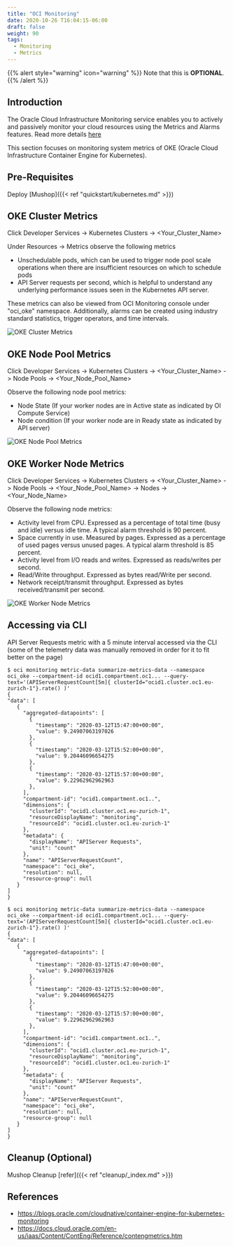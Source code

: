 ```yaml
---
title: "OCI Monitoring"
date: 2020-10-26 T16:04:15-06:00
draft: false
weight: 90
tags:
  - Monitoring
  - Metrics
---
```


{{% alert style="warning" icon="warning" %}}
Note that this is **OPTIONAL**.  
{{% /alert %}}

## Introduction

The Oracle Cloud Infrastructure Monitoring service enables you to actively and passively monitor your cloud resources using the Metrics and Alarms features. Read more details [here](https://docs.cloud.oracle.com/en-us/iaas/Content/Monitoring/Concepts/monitoringoverview.htm)

This section focuses on monitoring system metrics of OKE (Oracle Cloud Infrastructure Container Engine for Kubernetes).

## Pre-Requisites

Deploy [Mushop]({{< ref "quickstart/kubernetes.md" >}})


## OKE Cluster Metrics
 
Click Developer Services -> Kubernetes Clusters -> <Your_Cluster_Name>

Under Resources -> Metrics observe the following metrics

- Unschedulable pods, which can be used to trigger node pool scale operations when there are insufficient resources on which to schedule pods
- API Server requests per second, which is helpful to understand any underlying performance issues seen in the Kubernetes API server.
	
These metrics can also be viewed from OCI Monitoring console under "oci_oke" namespace. Additionally, alarms can be created using industry standard statistics, trigger operators, and time intervals.

![OKE Cluster Metrics](../images/cluster-metric.png)

## OKE Node Pool Metrics

Click Developer Services -> Kubernetes Clusters -> <Your_Cluster_Name> -> Node Pools -> <Your_Node_Pool_Name>

Observe the following node pool metrics:

- Node State (If your worker nodes are in Active state as indicated by OI Compute Service)
- Node condition (If your worker node are in Ready state as indicated by API server)

![OKE Node Pool Metrics](../images/node-pool-metric.png)

## OKE Worker Node Metrics

Click Developer Services -> Kubernetes Clusters -> <Your_Cluster_Name> -> Node Pools -> <Your_Node_Pool_Name> -> Nodes -> <Your_Node_Name>

Observe the following node metrics:

- Activity level from CPU. Expressed as a percentage of total time (busy and idle) versus idle time. A typical alarm threshold is 90 percent.
- Space currently in use. Measured by pages. Expressed as a percentage of used pages versus unused pages. A typical alarm threshold is 85 percent.
- Activity level from I/O reads and writes. Expressed as reads/writes per second.
- Read/Write throughput. Expressed as bytes read/Write per second.
- Network receipt/transmit throughput. Expressed as bytes received/transmit per second.

 ![OKE Worker Node Metrics](../images/node-metric.png)

## Accessing via CLI

API Server Requests metric with a 5 minute interval accessed via the CLI (some of the telemetry data was manually removed in order for it to fit better on the page)

  ```shell--macos-linux
  $ oci monitoring metric-data summarize-metrics-data --namespace oci_oke --compartment-id ocid1.compartment.oc1... --query-text='(APIServerRequestCount[5m]{ clusterId="ocid1.cluster.oc1.eu-zurich-1"}.rate() )'
{
  "data": [
    {
      "aggregated-datapoints": [
        {
          "timestamp": "2020-03-12T15:47:00+00:00",
          "value": 9.24907063197026
        },
        {
          "timestamp": "2020-03-12T15:52:00+00:00",
          "value": 9.20446096654275
        },
        {
          "timestamp": "2020-03-12T15:57:00+00:00",
          "value": 9.22962962962963
        },
      ],
      "compartment-id": "ocid1.compartment.oc1..",
      "dimensions": {
        "clusterId": "ocid1.cluster.oc1.eu-zurich-1",
        "resourceDisplayName": "monitoring",
        "resourceId": "ocid1.cluster.oc1.eu-zurich-1"
      },
      "metadata": {
        "displayName": "APIServer Requests",
        "unit": "count"
      },
      "name": "APIServerRequestCount",
      "namespace": "oci_oke",
      "resolution": null,
      "resource-group": null
    }
  ]
}
  ```

  ```shell--win
  $ oci monitoring metric-data summarize-metrics-data --namespace oci_oke --compartment-id ocid1.compartment.oc1... --query-text='(APIServerRequestCount[5m]{ clusterId="ocid1.cluster.oc1.eu-zurich-1"}.rate() )'
{
  "data": [
    {
      "aggregated-datapoints": [
        {
          "timestamp": "2020-03-12T15:47:00+00:00",
          "value": 9.24907063197026
        },
        {
          "timestamp": "2020-03-12T15:52:00+00:00",
          "value": 9.20446096654275
        },
        {
          "timestamp": "2020-03-12T15:57:00+00:00",
          "value": 9.22962962962963
        },
      ],
      "compartment-id": "ocid1.compartment.oc1..",
      "dimensions": {
        "clusterId": "ocid1.cluster.oc1.eu-zurich-1",
        "resourceDisplayName": "monitoring",
        "resourceId": "ocid1.cluster.oc1.eu-zurich-1"
      },
      "metadata": {
        "displayName": "APIServer Requests",
        "unit": "count"
      },
      "name": "APIServerRequestCount",
      "namespace": "oci_oke",
      "resolution": null,
      "resource-group": null
    }
  ]
}
```

## Cleanup (Optional)

Mushop Cleanup [refer]({{< ref "cleanup/_index.md" >}})


## References

- https://blogs.oracle.com/cloudnative/container-engine-for-kubernetes-monitoring
- https://docs.cloud.oracle.com/en-us/iaas/Content/ContEng/Reference/contengmetrics.htm
